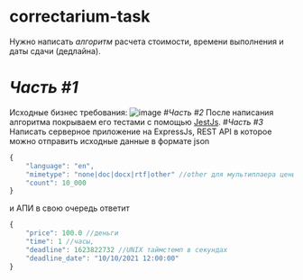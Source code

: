 # correctarium-task
Нужно написать *алгоритм* расчета стоимости, времени выполнения и даты сдачи (дедлайна).
# *Часть #1*
Исходные бизнес требования:
![image](https://user-images.githubusercontent.com/69160081/150163299-b33a4c97-40f6-4307-86fe-ee02ef93bedb.png)
#*Часть #2*
После написания алгоритма покрываем его тестами с помощью [JestJs](https://jestjs.io).
#*Часть #3*
Написать серверное приложение на ExpressJs, REST API в которое можно отправить исходные данные в формате json

```jsx
{
	"language": "en",
	"mimetype": "none|doc|docx|rtf|other" //other для мультиплаера цены 1.2
	"count": 10_000
}
```
и АПИ в свою очередь ответит

```jsx
{
	"price": 100.0 //деньги
	"time": 1 //часы,
	"deadline": 1623822732 //UNIX таймстемп в секундах
	"deadline_date": "10/10/2021 12:00:00"
}
```
